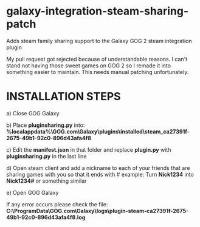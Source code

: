 # galaxy-integration-steam-sharing-patch
Adds steam family sharing support to the Galaxy GOG 2 steam integration plugin

My pull request got rejected because of understandable reasons. I can't stand not having those sweet games on GOG 2 so I remade it into something easier to maintain.
This needs manual patching unfortunately.

# INSTALLATION STEPS

a) Close GOG Galaxy

b) Place **pluginsharing.py** into: **%localappdata%\GOG.com\Galaxy\plugins\installed\steam_ca27391f-2675-49b1-92c0-896d43afa4f8**

c) Edit the **manifest.json** in that folder and replace **plugin.py** with **pluginsharing.py** in the last line

d) Open steam client and add a nickname to each of your friends that are sharing games with you so that it ends with #
  example: Turn **Nick1234** into **Nick1234#** or something similar
  
e) Open GOG Galaxy

If any error occurs please check the file: **C:\ProgramData\GOG.com\Galaxy\logs\plugin-steam-ca27391f-2675-49b1-92c0-896d43afa4f8.log**
